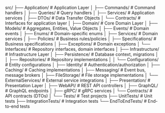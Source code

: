 ﻿src/
├── Application/                  # Application Layer
│   ├── Commands/                  # Command handlers
│   ├── Queries/                   # Query handlers
│   ├── Services/                  # Application services
│   ├── DTOs/                      # Data Transfer Objects
│   └── Contracts/                 # Interfaces for application layer
│
├── Domain/                        # Core Domain Layer
│   ├── Models/                    # Aggregates, Entities, Value Objects
│   ├── Events/                    # Domain events
│   ├── Enums/                     # Domain-specific enums
│   ├── Services/                  # Domain services
│   ├── Policies/                  # Business rules/policies
│   ├── Specifications/            # Business specifications
│   ├── Exceptions/                # Domain exceptions
│   └── Interfaces/                # Repository interfaces, domain interfaces
│
├── Infrastructure/                # Infrastructure Layer
│   ├── Persistence/               # Database context, migrations
│   │   ├── Repositories/          # Repository implementations
│   │   └── Configurations/        # Entity configurations
│   ├── Identity/                  # Authentication/authorization
│   ├── Caching/                   # Caching implementations
│   ├── Messaging/                 # Event bus, message brokers
│   ├── FileStorage/               # File storage implementations
│   └── ExternalServices/          # External service integrations
│
├── Presentation/                  # Presentation Layer
│   ├── WebAPI/                    # REST API controllers
│   ├── GraphQL/                   # GraphQL endpoints
│   ├── gRPC/                      # gRPC services
│   └── Contracts/                 # API contracts (DTOs)
│
└── Tests/                         # Test projects
    ├── UnitTests/                 # Unit tests
    ├── IntegrationTests/          # Integration tests
    └── EndToEndTests/            # End-to-end tests